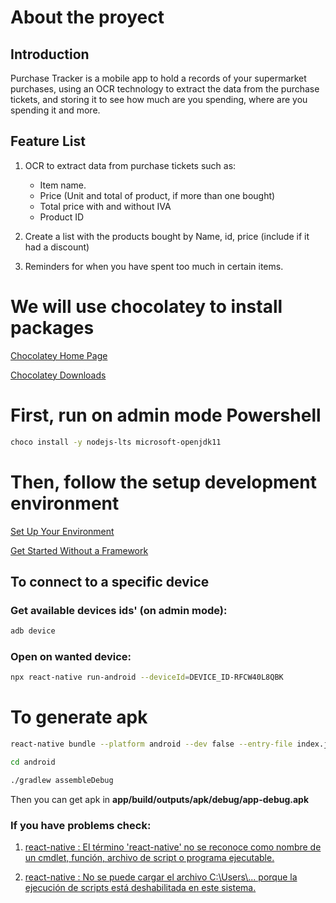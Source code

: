 # About the proyect

## Introduction

Purchase Tracker is a mobile app to hold a records of your supermarket purchases, using an OCR technology to extract the data from the purchase tickets, and storing it to see how much are you spending, where are you spending it and more.

## Feature List

1. OCR to extract data from purchase tickets such as:
    
    * Item name.
    * Price (Unit and total of product, if more than one bought)
    * Total price with and without IVA
    * Product ID

2. Create a list with the products bought by Name, id, price (include if it had a discount)

3. Reminders for when you have spent too much in certain items.


# We will use chocolatey to install packages

[Chocolatey Home Page](https://chocolatey.org/)

[Chocolatey Downloads](https://chocolatey.org/install#individual)

# First, run on admin mode Powershell

```bash
choco install -y nodejs-lts microsoft-openjdk11
```

# Then, follow the setup development environment
[Set Up Your Environment](https://reactnative.dev/docs/set-up-your-environment)

[Get Started Without a Framework](https://reactnative.dev/docs/getting-started-without-a-framework)

## To connect to a specific device

### Get available devices ids' (on admin mode):

```bash
adb device
```

### Open on wanted device:
```bash
npx react-native run-android --deviceId=DEVICE_ID-RFCW40L8QBK
```

# To generate apk

```bash
react-native bundle --platform android --dev false --entry-file index.js --bundle-output android/app/src/main/assets/index.android.bundle --assets-dest android/app/src/main/res/
```
```bash
cd android
```
```bash
./gradlew assembleDebug
```

Then you can get apk in **app/build/outputs/apk/debug/app-debug.apk**

### If you have problems check:
1. [react-native : El término 'react-native' no se reconoce como nombre de un cmdlet, función, archivo de script o programa ejecutable.](https://stackoverflow.com/questions/38889487/react-native-is-not-recognized-as-an-internal-or-external-command-operable-pr)

2. [react-native : No se puede cargar el archivo C:\Users\\... porque la 
ejecución de scripts está deshabilitada en este sistema.](https://es.stackoverflow.com/questions/321611/problema-con-scripts-en-visual-studio-code)